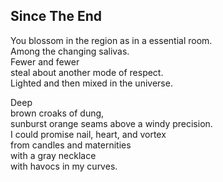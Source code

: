 Since The End
-------------
You blossom in the region as in a essential room.  
Among the changing salivas.  
Fewer and fewer  
steal about another mode of respect.  
Lighted and then mixed in the universe.  
  
Deep  
brown croaks of dung,  
sunburst orange seams above a windy precision.  
I could promise nail, heart, and vortex  
from candles and maternities  
with a gray necklace  
with havocs in my curves.  
